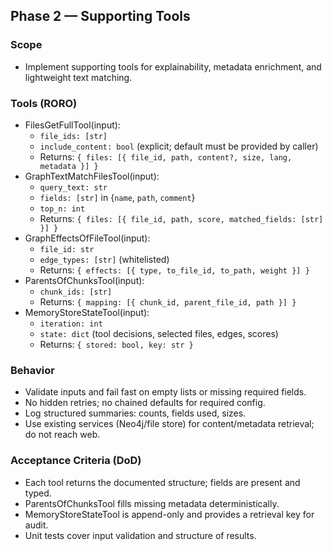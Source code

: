 ## Phase 2 — Supporting Tools

### Scope
- Implement supporting tools for explainability, metadata enrichment, and lightweight text matching.

### Tools (RORO)
- FilesGetFullTool(input):
  - `file_ids: [str]`
  - `include_content: bool` (explicit; default must be provided by caller)
  - Returns: `{ files: [{ file_id, path, content?, size, lang, metadata }] }`
- GraphTextMatchFilesTool(input):
  - `query_text: str`
  - `fields: [str]` in {`name`, `path`, `comment`}
  - `top_n: int`
  - Returns: `{ files: [{ file_id, path, score, matched_fields: [str] }] }`
- GraphEffectsOfFileTool(input):
  - `file_id: str`
  - `edge_types: [str]` (whitelisted)
  - Returns: `{ effects: [{ type, to_file_id, to_path, weight }] }`
- ParentsOfChunksTool(input):
  - `chunk_ids: [str]`
  - Returns: `{ mapping: [{ chunk_id, parent_file_id, path }] }`
- MemoryStoreStateTool(input):
  - `iteration: int`
  - `state: dict` (tool decisions, selected files, edges, scores)
  - Returns: `{ stored: bool, key: str }`

### Behavior
- Validate inputs and fail fast on empty lists or missing required fields.
- No hidden retries; no chained defaults for required config.
- Log structured summaries: counts, fields used, sizes.
- Use existing services (Neo4j/file store) for content/metadata retrieval; do not reach web.

### Acceptance Criteria (DoD)
- Each tool returns the documented structure; fields are present and typed.
- ParentsOfChunksTool fills missing metadata deterministically.
- MemoryStoreStateTool is append-only and provides a retrieval key for audit.
- Unit tests cover input validation and structure of results.


